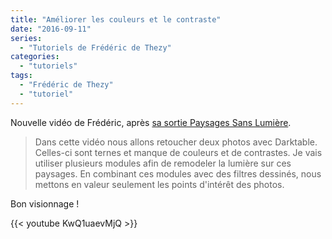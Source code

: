 ```yaml
---
title: "Améliorer les couleurs et le contraste"
date: "2016-09-11"
series:
  - "Tutoriels de Frédéric de Thezy"
categories: 
  - "tutoriels"
tags: 
  - "Frédéric de Thezy"
  - "tutoriel"
---
```


Nouvelle vidéo de Frédéric, après [sa sortie Paysages Sans Lumière](https://www.youtube.com/watch?v=pkv9EJXLeBg).

> Dans cette vidéo nous allons retoucher deux photos avec Darktable. Celles-ci sont ternes et manque de couleurs et de contrastes. Je vais utiliser plusieurs modules afin de remodeler la lumière sur ces paysages. En combinant ces modules avec des filtres dessinés, nous mettons en valeur seulement les points d'intérêt des photos.

Bon visionnage !

{{< youtube KwQ1uaevMjQ >}}
